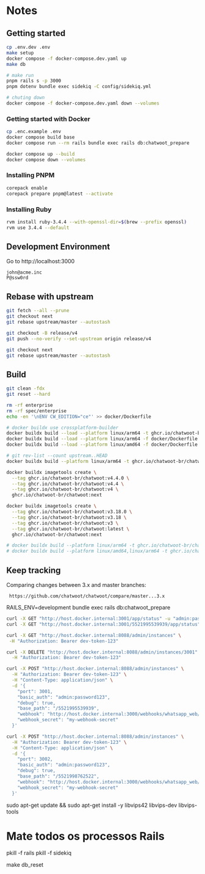 # Notes

## Getting started

```bash
cp .env.dev .env
make setup
docker compose -f docker-compose.dev.yaml up
make db

# make run
pnpm rails s -p 3000
pnpm dotenv bundle exec sidekiq -C config/sidekiq.yml

# chuting down
docker compose -f docker-compose.dev.yaml down --volumes
```

### Getting started with Docker

```bash
cp .enc.example .env
docker compose build base
docker compose run --rm rails bundle exec rails db:chatwoot_prepare

docker compose up --build
docker compose down --volumes
```

### Installing PNPM

```bash
corepack enable
corepack prepare pnpm@latest --activate
```

### Installing Ruby

```bash
rvm install ruby-3.4.4 --with-openssl-dir=$(brew --prefix openssl)
rvm use 3.4.4 --default
```

## Development Environment

Go to http://localhost:3000

```
john@acme.inc
P@ssw0rd
```

## Rebase with upstream

```bash
git fetch --all --prune
git checkout next
git rebase upstream/master --autostash

git checkout -B release/v4
git push --no-verify --set-upstream origin release/v4

git checkout next
git rebase upstream/master --autostash
```

## Build

```sh
git clean -fdx
git reset --hard

rm -rf enterprise
rm -rf spec/enterprise
echo -en '\nENV CW_EDITION="ce"' >> docker/Dockerfile

# docker buildx use crossplatform-builder
docker buildx build --load --platform linux/arm64 -t ghcr.io/chatwoot-br/chatwoot:next -f docker/Dockerfile .
docker buildx build --load --platform linux/arm64 -f docker/Dockerfile . --no-cache
docker buildx build --load --platform linux/amd64 -f docker/Dockerfile . --no-cache

# git rev-list --count upstream..HEAD
docker buildx build --platform linux/arm64 -t ghcr.io/chatwoot-br/chatwoot:next -f docker/Dockerfile --push .

docker buildx imagetools create \
  --tag ghcr.io/chatwoot-br/chatwoot:v4.4.0 \
  --tag ghcr.io/chatwoot-br/chatwoot:v4.4 \
  --tag ghcr.io/chatwoot-br/chatwoot:v4 \
  ghcr.io/chatwoot-br/chatwoot:next

docker buildx imagetools create \
  --tag ghcr.io/chatwoot-br/chatwoot:v3.18.0 \
  --tag ghcr.io/chatwoot-br/chatwoot:v3.18 \
  --tag ghcr.io/chatwoot-br/chatwoot:v3 \
  --tag ghcr.io/chatwoot-br/chatwoot:latest \
  ghcr.io/chatwoot-br/chatwoot:next

# docker buildx build --platform linux/arm64 -t ghcr.io/chatwoot-br/chatwoot:latest -f docker/Dockerfile --push .
# docker buildx build --platform linux/amd64,linux/arm64 -t ghcr.io/chatwoot-br/chatwoot:wavoip -f docker/Dockerfile --push .
```

## Keep tracking

Comparing changes between 3.x and master branches:

     https://github.com/chatwoot/chatwoot/compare/master...3.x

RAILS_ENV=development bundle exec rails db:chatwoot_prepare

```bash
curl -X GET "http://host.docker.internal:3001/app/status" -u "admin:password123"
curl -X GET "http://host.docker.internal:3001/5521995539939/app/status" -u "admin:password123"

curl -X GET "http://host.docker.internal:8088/admin/instances" \
 -H "Authorization: Bearer dev-token-123"

curl -X DELETE "http://host.docker.internal:8088/admin/instances/3001" \
  -H "Authorization: Bearer dev-token-123"

curl -X POST "http://host.docker.internal:8088/admin/instances" \
  -H "Authorization: Bearer dev-token-123" \
  -H "Content-Type: application/json" \
  -d '{
    "port": 3001,
    "basic_auth": "admin:password123",
    "debug": true,
    "base_path": "/5521995539939",
    "webhook": "http://host.docker.internal:3000/webhooks/whatsapp_web/5521995539939",
    "webhook_secret": "my-webhook-secret"
  }'

curl -X POST "http://host.docker.internal:8088/admin/instances" \
  -H "Authorization: Bearer dev-token-123" \
  -H "Content-Type: application/json" \
  -d '{
    "port": 3002,
    "basic_auth": "admin:password123",
    "debug": true,
    "base_path": "/5521998762522",
    "webhook": "http://host.docker.internal:3000/webhooks/whatsapp_web/5521998762522",
    "webhook_secret": "my-webhook-secret"
  }'
```

sudo apt-get update && sudo apt-get install -y libvips42 libvips-dev libvips-tools

# Mate todos os processos Rails

pkill -f rails
pkill -f sidekiq

make db_reset

